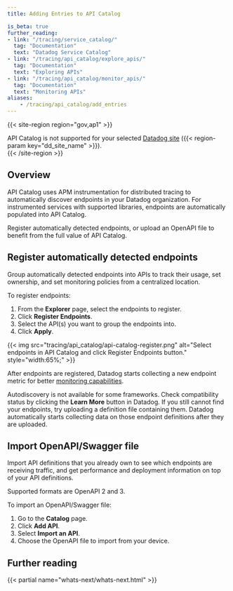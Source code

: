 ```yaml
---
title: Adding Entries to API Catalog

is_beta: true
further_reading:
- link: "/tracing/service_catalog/"
  tag: "Documentation"
  text: "Datadog Service Catalog"
- link: "/tracing/api_catalog/explore_apis/"
  tag: "Documentation"
  text: "Exploring APIs"
- link: "/tracing/api_catalog/monitor_apis/"
  tag: "Documentation"
  text: "Monitoring APIs"
aliases:
    - /tracing/api_catalog/add_entries
---
```


{{< site-region region="gov,ap1" >}}
<div class="alert alert-warning">API Catalog is not supported for your selected <a href="/getting_started/site">Datadog site</a> ({{< region-param key="dd_site_name" >}}).</div>
{{< /site-region >}}

## Overview

API Catalog uses APM instrumentation for distributed tracing to automatically discover endpoints in your Datadog organization. For instrumented services with supported libraries, endpoints are automatically populated into API Catalog.

Register automatically detected endpoints, or upload an OpenAPI file to benefit from the full value of API Catalog.

## Register automatically detected endpoints

Group automatically detected endpoints into APIs to track their usage, set ownership, and set monitoring policies from a centralized location.

To register endpoints:

1. From the **Explorer** page, select the endpoints to register.
2. Click **Register Endpoints**.
3. Select the API(s) you want to group the endpoints into.
4. Click **Apply**.

{{< img src="tracing/api_catalog/api-catalog-register.png" alt="Select endpoints in API Catalog and click Register Endpoints button." style="width:65%;" >}}

After endpoints are registered, Datadog starts collecting a new endpoint metric for better [monitoring capabilities][6].

Autodiscovery is not available for some frameworks. Check compatibility status by clicking the **Learn More** button in Datadog. If you still cannot find your endpoints, try uploading a definition file containing them. Datadog automatically starts collecting data on those endpoint definitions after they are uploaded.

## Import OpenAPI/Swagger file

Import API definitions that you already own to see which endpoints are receiving traffic, and get performance and deployment information on top of your API definitions.

Supported formats are OpenAPI 2 and 3.

To import an OpenAPI/Swagger file:

1. Go to the **Catalog** page.
2. Click **Add API**.
3. Select **Import an API**.
4. Choose the OpenAPI file to import from your device.

## Further reading

{{< partial name="whats-next/whats-next.html" >}}

[1]: https://app.datadoghq.com/apis/setup
[2]: /tracing/service_catalog/
[3]: /tracing/trace_collection/
[4]: https://app.datadoghq.com/apis/catalog-page
[5]: https://app.datadoghq.com/apis/catalog
[6]: /tracing/api_catalog/monitor_apis/
